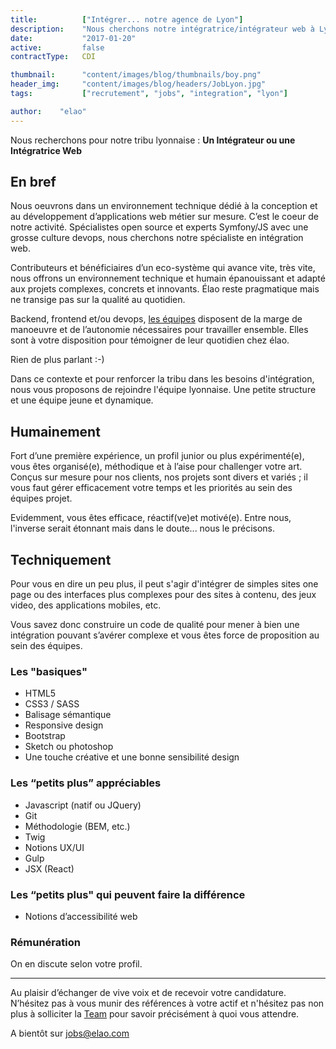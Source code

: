 ```yaml
---
title:          ["Intégrer... notre agence de Lyon"]
description:    "Nous cherchons notre intégratrice/intégrateur web à Lyon."
date:           "2017-01-20"
active:         false
contractType:   CDI

thumbnail:      "content/images/blog/thumbnails/boy.png"
header_img:     "content/images/blog/headers/JobLyon.jpg"
tags:           ["recrutement", "jobs", "integration", "lyon"]

author:    "elao"
---
```


Nous recherchons pour notre tribu lyonnaise : **Un Intégrateur ou une Intégratrice Web**

<!--more-->

## En bref
Nous oeuvrons dans un environnement technique dédié à la conception et au développement d’applications web métier sur mesure. C’est le coeur de notre activité.
Spécialistes open source et experts Symfony/JS avec une grosse culture devops, nous cherchons notre spécialiste en intégration web.

Contributeurs et bénéficiaires d’un eco-système qui avance vite, très vite, nous offrons un environnement technique et humain épanouissant et adapté aux projets complexes, concrets et innovants. Élao reste pragmatique mais ne transige pas sur la qualité au quotidien.

Backend, frontend et/ou devops, [les équipes](https://www.elao.com/la-tribu) disposent de la marge de manoeuvre et de l’autonomie nécessaires pour travailler ensemble. Elles sont à votre disposition pour témoigner de leur quotidien chez élao.

Rien de plus parlant :-)

Dans ce contexte et pour renforcer la tribu dans les besoins d'intégration, nous vous proposons de rejoindre l'équipe lyonnaise. Une petite structure et une équipe jeune et dynamique.

## Humainement

Fort d’une première expérience, un profil junior ou plus expérimenté(e), vous êtes organisé(e), méthodique et à l’aise pour challenger votre art. Conçus sur mesure pour nos clients, nos projets sont divers et variés ; il vous faut gérer efficacement votre temps et les priorités au sein des équipes projet.

Evidemment, vous êtes efficace, réactif(ve)et motivé(e). Entre nous, l'inverse serait étonnant mais dans le doute... nous le précisons.


## Techniquement

Pour vous en dire un peu plus, il peut s'agir d'intégrer de simples sites one page ou des interfaces plus complexes pour des sites à contenu, des jeux video, des applications mobiles, etc.

Vous savez donc construire un code de qualité pour mener à bien une intégration pouvant s’avérer complexe et vous êtes force de proposition au sein des équipes.

### Les "basiques"
* HTML5
* CSS3 / SASS
* Balisage sémantique
* Responsive design
* Bootstrap
* Sketch ou photoshop
* Une touche créative et une bonne sensibilité design

### Les “petits plus” appréciables
* Javascript (natif ou JQuery)
* Git
* Méthodologie (BEM, etc.)
* Twig
* Notions UX/UI
* Gulp
* JSX (React)

### Les “petits plus" qui peuvent faire la différence
* Notions d’accessibilité web


### Rémunération
On en discute selon votre profil.

--------------------------------------------------------

Au plaisir d’échanger de vive voix et de recevoir votre candidature.
N’hésitez pas à vous munir des références à votre actif et n'hésitez pas non plus à solliciter la [Team](https://www.elao.com/la-tribu) pour savoir précisément à quoi vous attendre.

A bientôt sur jobs@elao.com
